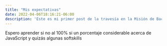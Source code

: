 ```yaml
---
title: "Mis expectativas"
date: 2022-04-06T18:16:21-06:00
description: 'Este es mi primer post de la travesía en la Misión de Backend con Node JS de Launch X.'
---
```


Espero aprender si no al 100% si un porcentaje considerable acerca de JavaScript y quizás algunas softskills
